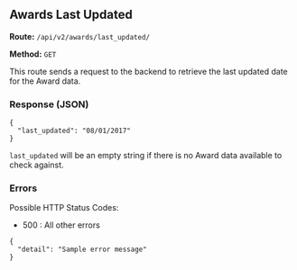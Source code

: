 ## Awards Last Updated
**Route:** `/api/v2/awards/last_updated/`

**Method:** `GET`

This route sends a request to the backend to retrieve the last updated date for the Award data.

### Response (JSON)

```
{
  "last_updated": "08/01/2017"
}
```

`last_updated` will be an empty string if there is no Award data available to check against.


### Errors
Possible HTTP Status Codes:
* 500 : All other errors

```
{
  "detail": "Sample error message"
}
```
